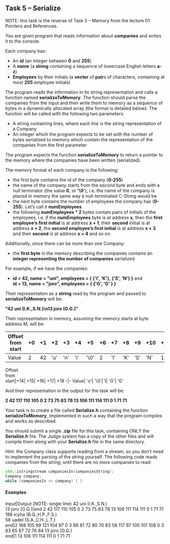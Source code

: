 ## Task 5 – Serialize

NOTE: this task is the reverse of Task 5 – Memory from the lecture 01. Pointers and References.

You are given program that reads information about **companies** and writes it to the console.

Each company has:

-	An **id** (an integer between **0** and **255**)
-	A **name** (a **string** containing a sequence of lowercase English letters **a-z**)
-	**Employees** by their initials (a **vector** of **pair**s of characters, containing at most **255** employee initials)

The program reads the information in its string representation and calls a function named **serializeToMemory**. The function should parse the companies from the input and then write them to memory as a sequence of bytes in a dynamically allocated array (the format is detailed below). The function will be called with the following two parameters:

-	A string containing lines, where each line is the string representation of a Company
-	An integer which the program expects to be set with the number of bytes serialized to memory which contain the representation of the companies from the first parameter

The program expects the function **serializeToMemory** to return a pointer to the memory where the companies have been written (serialized).

The memory format of each company is the following:

-	the first byte contains the id of the company (**0-255**)
-	the name of the company starts from the second byte and ends with a null terminator (the value **0**, or **'\0'**), i.e. the name of the company is placed in memory the same way a null-terminated C-String would be
-	the next byte contains the number of employees the company has (**0-255**). Let’s call it **numEmployees**
-	the following **numEmployees * 2** bytes contain pairs of initials of the employees, i.e. if the **numEmployees** byte is at address **x**, then the **first employee’s first initial** is at address **x + 1**, their **second** initial is at address **x + 2**, the **second employee’s first initial** is at address **x + 3** and their **second** is at address **x + 4** and so on.

Additionally, since there can be more than one Company:

-	the **first byte** in the memory describing the companies contains an **integer representing the number of companies** serialized

For example, if we have the companies:

-	**id = 42, name = "uni", employees = { {'I', 'K'}, {'S', 'N'} }** and <br>
**id = 13, name = "joro", employees = { {'G', 'G' } }**

Their representation as a **string** read by the program and passed to **serializeToMemory** will be:

**"42 uni (I.K.,S.N.)\n13 joro (G.G.)"**

Their representation in memory, assuming the memory starts at byte address M, will be:

Offset<br>from<br>start|+0|	+1|	+2|	+3|	+4|	+5|	+6|	+7|	+8|	+9|	+10|	+11|	+12|	+13|	+14
-|-|-|-|-|-|-|-|-|-|-|-|-|-|-|-
Value|	2|	42|	'u'|	'n'|	'i'|	'\0'|	2|	'I'|	'K'|	'S'|	'N'|	13|	'j'|	'o'|	'r'

Offset<br>from<br>start|+14|	+15|	+16|	+17|	+18
-|-
Value|	'o'|	'\0'|	1|	'G'|	'G'

And their representation in the output for the task will be:

**2 42 117 110 105 0 2 73 75 83 78 13 106 111 114 111 0 1 71 71**

Your task is to create a file called **Serialize.h** containing the function **serializeToMemory**, implemented in such a way that the program compiles and works as described.

You should submit a single **.zip** file for this task, containing ONLY the **Serialize.h** file. The Judge system has a copy of the other files and will compile them along with your **Serialize.h** file in the same directory.

Hint: the Company class supports reading from a stream, so you don’t need to implement the parsing of the string yourself. The following code reads companies from the *string*, until there are no more companies to read:
```cpp
std::istringstream companiesIn(companiesString);
Company company;
while (companiesIn >> company) { }
```

#### Examples
Input|Output (NOTE: single line)
42 uni (I.K.,S.N.)<br>13 joro (G.G.)|end	2 42 117 110 105 0 2 73 75 83 78 13 106 111 114 111 0 1 71 71
188 icyha (B.Q.,H.P.,F.S.)<br>58 uadel (S.A.,C.H.,L.T.)<br>end|2 188 105 99 121 104 97 0 3 66 81 72 80 70 83 58 117 97 100 101 108 0 3 83 65 67 72 76 84
13 joro (G.G.)<br>end|1 13 106 111 114 111 0 1 71 71
